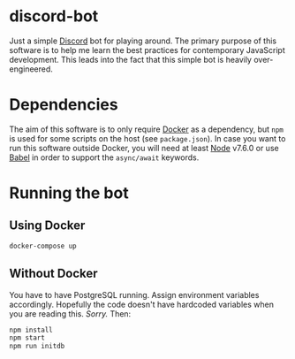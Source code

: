 # discord-bot
Just a simple [Discord](https://discordapp.com/) bot for playing around. The primary purpose of this software is to help me learn the best practices for contemporary JavaScript development. This leads into the fact that this simple bot is heavily over-engineered.

# Dependencies

The aim of this software is to only require [Docker](https://www.docker.com/) as a dependency, but `npm` is used for some scripts on the host (see `package.json`). In case you want to run this software outside Docker, you will need at least [Node](https://nodejs.org/en/) v7.6.0 or use [Babel](https://babeljs.io/) in order to support the `async/await` keywords.

# Running the bot

## Using Docker

```bash
docker-compose up
```
## Without Docker

You have to have PostgreSQL running. Assign environment variables accordingly. Hopefully the code doesn't have hardcoded variables when you are reading this. *Sorry.* Then:
```bash
npm install
npm start
npm run initdb
```
